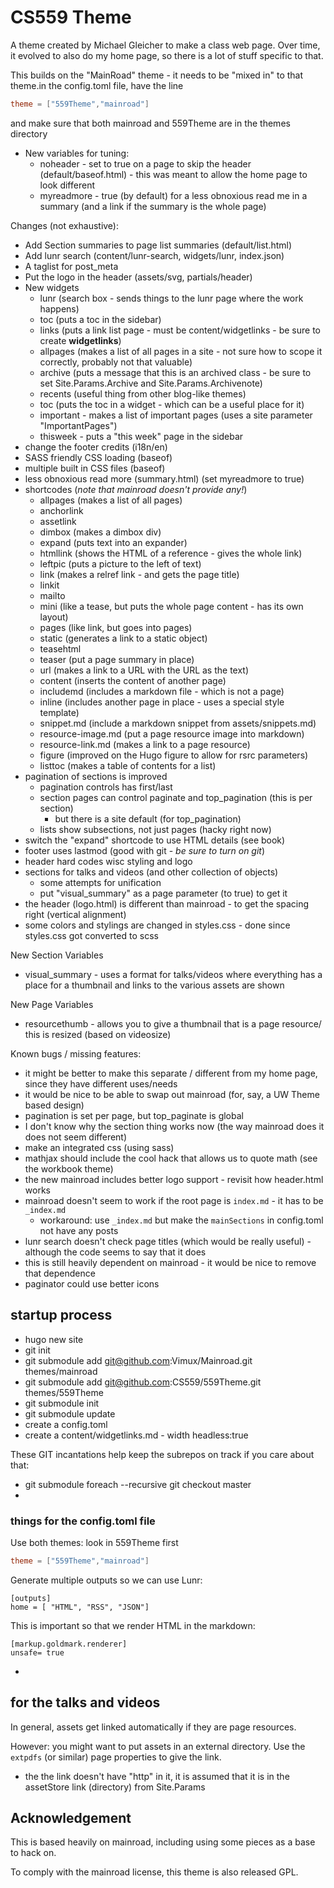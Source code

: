 # CS559 Theme

A theme created by Michael Gleicher to make a class web page. Over time, it evolved to also do my home page, so there is a lot of stuff specific to that.

This builds on the "MainRoad" theme - it needs to be "mixed in" to that theme.in the config.toml file, have the line

~~~toml
theme = ["559Theme","mainroad"]
~~~

and make sure that both mainroad and 559Theme are in the themes directory

- New variables for tuning:
    - noheader - set to true on a page to skip the header (default/baseof.html) - this was meant to allow the home page to look different
    - myreadmore - true (by default) for a less obnoxious read me in a summary (and a link if the summary is the whole page)

Changes (not exhaustive):
- Add Section summaries to page list summaries (default/list.html)
- Add lunr search (content/lunr-search, widgets/lunr, index.json)
- A taglist for post_meta
- Put the logo in the header (assets/svg, partials/header)
- New widgets
    - lunr (search box - sends things to the lunr page where the work happens)
    - toc (puts a toc in the sidebar)
    - links (puts a link list page - must be content/widgetlinks - be sure to create **widgetlinks**)
    - allpages (makes a list of all pages in a site - not sure how to scope it correctly, probably not that valuable)
    - archive (puts a message that this is an archived class - be sure to set Site.Params.Archive and Site.Params.Archivenote)
    - recents (useful thing from other blog-like themes)
    - toc (puts the toc in a widget - which can be a useful place for it)
    - important - makes a list of important pages (uses a site parameter "ImportantPages")
    - thisweek - puts a "this week" page in the sidebar
- change the footer credits (i18n/en)
- SASS friendly CSS loading (baseof)
- multiple built in CSS files (baseof)
- less obnoxious read more (summary.html) (set myreadmore to true)
- shortcodes (*note that mainroad doesn't provide any!*)
    - allpages (makes a list of all pages)
    - anchorlink
    - assetlink
    - dimbox (makes a dimbox div)
    - expand (puts text into an expander)
    - htmllink (shows the HTML of a reference - gives the whole link)
    - leftpic (puts a picture to the left of text)
    - link (makes a relref link - and gets the page title)
    - linkit
    - mailto
    - mini (like a tease, but puts the whole page content - has its own layout)
    - pages (like link, but goes into pages)
    - static (generates a link to a static object)
    - teasehtml
    - teaser (put a page summary in place)
    - url (makes a link to a URL with the URL as the text)
    - content (inserts the content of another page)
    - includemd (includes a markdown file - which is not a page)
    - inline (includes another page in place - uses a special style template)
    - snippet.md (include a markdown snippet from assets/snippets.md) 
    - resource-image.md (put a page resource image into markdown)
    - resource-link.md (makes a link to a page resource)
    - figure (improved on the Hugo figure to allow for rsrc parameters)
    - listtoc (makes a table of contents for a list)
- pagination of sections is improved
    - pagination controls has first/last
    - section pages can control paginate and top_pagination (this is per section)
        - but there is a site default (for top_pagination)
    - lists show subsections, not just pages (hacky right now)
- switch the "expand" shortcode to use HTML details (see book)
- footer uses lastmod (good with git - *be sure to turn on git*)
- header hard codes wisc styling and logo
- sections for talks and videos (and other collection of objects)
    - some attempts for unification
    - put "visual_summary" as a page parameter (to true) to get it
- the header (logo.html) is different than mainroad - to get the spacing right (vertical alignment)
- some colors and stylings are changed in styles.css - done since styles.css got converted to scss

New Section Variables

- visual_summary - uses a format for talks/videos where everything has a place for a thumbnail and links to the various assets are shown

New Page Variables

- resourcethumb - allows you to give a thumbnail that is a page resource/ this is resized (based on videosize)

Known bugs / missing features:
- it might be better to make this separate / different from my home page, since they have different uses/needs
- it would be nice to be able to swap out mainroad (for, say, a UW Theme based design)
- pagination is set per page, but top_paginate is global
- I don't know why the section thing works now (the way mainroad does it does not seem different)
- make an integrated css (using sass)
- mathjax should include the cool hack that allows us to quote math (see the workbook theme)
- the new mainroad includes better logo support - revisit how header.html works
- mainroad doesn't seem to work if the root page is `index.md` - it has to be `_index.md`
    - workaround: use `_index.md` but make the `mainSections` in config.toml not have any posts
- lunr search doesn't check page titles (which would be really useful) - although the code seems to say that it does
- this is still heavily dependent on mainroad - it would be nice to remove that dependence
- paginator could use better icons

## startup process

- hugo new site 
- git init
- git submodule add git@github.com:Vimux/Mainroad.git themes/mainroad
- git submodule add git@github.com:CS559/559Theme.git themes/559Theme
- git submodule init
- git submodule update
- create a config.toml
- create a content/widgetlinks.md  - width headless:true

These GIT incantations help keep the subrepos on track if you care about that:
- git submodule foreach --recursive git checkout master
- 

### things for the config.toml file

Use both themes: look in 559Theme first
~~~toml
theme = ["559Theme","mainroad"]
~~~

Generate multiple outputs so we can use Lunr:
~~~
[outputs]
home = [ "HTML", "RSS", "JSON"]
~~~

This is important so that we render HTML in the markdown:
~~~
[markup.goldmark.renderer]
unsafe= true
~~~
-

## for the talks and videos

In general, assets get linked automatically if they are page resources.

However: you might want to put assets in an external directory. Use the `extpdfs` (or similar) page properties to give the link.
- the the link doesn't have "http" in it, it is assumed that it is in the assetStore link (directory) from Site.Params

## Acknowledgement

This is based heavily on mainroad, including using some pieces as a base to hack on. 

To comply with the mainroad license, this theme is also released GPL.
